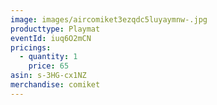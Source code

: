 ```yaml
---
image: images/aircomiket3ezqdc5luyaymnw-.jpg
producttype: Playmat
eventId: iuq6O2mCN
pricings:
  - quantity: 1
    price: 65
asin: s-3HG-cx1NZ
merchandise: comiket
---
```

